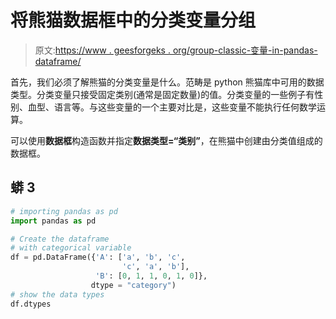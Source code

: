 # 将熊猫数据框中的分类变量分组

> 原文:[https://www . geesforgeks . org/group-classic-变量-in-pandas-dataframe/](https://www.geeksforgeeks.org/grouping-categorical-variables-in-pandas-dataframe/)

首先，我们必须了解熊猫的分类变量是什么。范畴是 python 熊猫库中可用的数据类型。分类变量只接受固定类别(通常是固定数量)的值。分类变量的一些例子有性别、血型、语言等。与这些变量的一个主要对比是，这些变量不能执行任何数学运算。

可以使用**数据框**构造函数并指定**数据类型=“类别”**，在熊猫中创建由分类值组成的数据框。

## 蟒 3

```py
# importing pandas as pd 
import pandas as pd 

# Create the dataframe 
# with categorical variable 
df = pd.DataFrame({'A': ['a', 'b', 'c',
                         'c', 'a', 'b'],
                   'B': [0, 1, 1, 0, 1, 0]},
                  dtype = "category")
# show the data types
df.dtypes
```